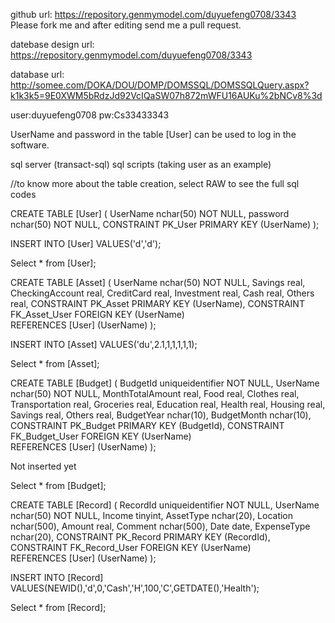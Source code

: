 github url:
https://repository.genmymodel.com/duyuefeng0708/3343
Please fork me and after editing send me a pull request.



datebase design url:
https://repository.genmymodel.com/duyuefeng0708/3343



database url:
http://somee.com/DOKA/DOU/DOMP/DOMSSQL/DOMSSQLQuery.aspx?k1k3k5=9E0XWM5bRdzJd92VcIQaSW07h872mWFU16AUKu%2bNCv8%3d

user:duyuefeng0708
pw:Cs33433343

UserName and password in the table [User] can be used to log in the software.

sql server (transact-sql) sql scripts (taking user as an example)

//to know more about the table creation, select RAW to see the full sql codes

CREATE TABLE [User]
(
UserName nchar(50) NOT NULL, 
password nchar(50) NOT NULL,
CONSTRAINT PK_User PRIMARY KEY (UserName)
);

INSERT INTO [User]
VALUES('d','d');

Select * from [User];

CREATE TABLE [Asset]
(
UserName nchar(50) NOT NULL, 
Savings real,
CheckingAccount real,
CreditCard real,
Investment real,
Cash real,
Others real,
CONSTRAINT PK_Asset PRIMARY KEY (UserName),
CONSTRAINT FK_Asset_User FOREIGN KEY (UserName)     
    REFERENCES [User] (UserName) 
);

INSERT INTO [Asset] 
VALUES('du',2.1,1,1,1,1,1);

Select * from [Asset];

CREATE TABLE [Budget]
(
BudgetId uniqueidentifier NOT NULL,
UserName nchar(50) NOT NULL, 
MonthTotalAmount real,
Food real,
Clothes real,
Transportation real,
Groceries real,
Education real,
Health real,
Housing real,
Savings real,
Others real,
BudgetYear nchar(10),
BudgetMonth nchar(10),
CONSTRAINT PK_Budget PRIMARY KEY (BudgetId),
CONSTRAINT FK_Budget_User FOREIGN KEY (UserName)     
    REFERENCES [User] (UserName) 
);

Not inserted yet

Select * from [Budget];

CREATE TABLE [Record]
(
RecordId uniqueidentifier NOT NULL,
UserName nchar(50) NOT NULL, 
Income tinyint,
AssetType nchar(20),
Location nchar(500),
Amount real,
Comment nchar(500),
Date date,
ExpenseType nchar(20),
CONSTRAINT PK_Record PRIMARY KEY (RecordId),
CONSTRAINT FK_Record_User FOREIGN KEY (UserName)     
    REFERENCES [User] (UserName) 
);

INSERT INTO [Record] 
VALUES(NEWID(),'d',0,'Cash','H',100,'C',GETDATE(),'Health');

Select * from [Record];



